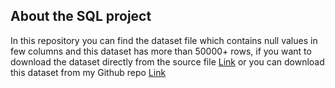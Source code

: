 ## About the SQL project
In this repository you can find the dataset file which contains null values in few columns and this dataset has more than 50000+ rows, if you want to download the dataset directly from the source file <a href = "https://archive.ics.uci.edu/dataset/352/online%2Bretail"> Link</a> or you can download this dataset from my Github repo <a href = "[https://github.com/vishwa-47/Sales-analysis-/blob/main/data_cleaning.ipynb](https://github.com/vishwa-47/Online_retail_sales_analysis_usingSQL/blob/main/Online%20Retail.xlsx)"> Link </a>
